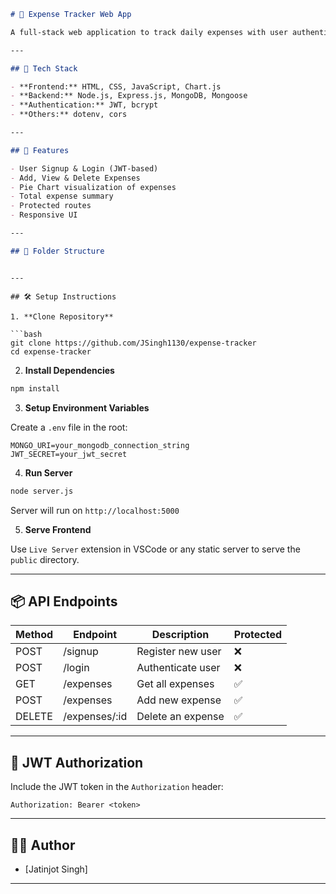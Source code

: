 ```markdown
# 💸 Expense Tracker Web App

A full-stack web application to track daily expenses with user authentication, data visualization using Chart.js, and a MongoDB backend.

---

## 🔧 Tech Stack

- **Frontend:** HTML, CSS, JavaScript, Chart.js
- **Backend:** Node.js, Express.js, MongoDB, Mongoose
- **Authentication:** JWT, bcrypt
- **Others:** dotenv, cors

---

## 🚀 Features

- User Signup & Login (JWT-based)
- Add, View & Delete Expenses
- Pie Chart visualization of expenses
- Total expense summary
- Protected routes
- Responsive UI

---

## 📁 Folder Structure

```


````

---

## 🛠️ Setup Instructions

1. **Clone Repository**

```bash
git clone https://github.com/JSingh1130/expense-tracker
cd expense-tracker
````

2. **Install Dependencies**

```bash
npm install
```

3. **Setup Environment Variables**

Create a `.env` file in the root:

```env
MONGO_URI=your_mongodb_connection_string
JWT_SECRET=your_jwt_secret
```

4. **Run Server**

```bash
node server.js
```

Server will run on `http://localhost:5000`

5. **Serve Frontend**

Use `Live Server` extension in VSCode or any static server to serve the `public` directory.

---

## 📦 API Endpoints

| Method | Endpoint       | Description       | Protected |
| ------ | -------------- | ----------------- | --------- |
| POST   | /signup        | Register new user | ❌         |
| POST   | /login         | Authenticate user | ❌         |
| GET    | /expenses      | Get all expenses  | ✅         |
| POST   | /expenses      | Add new expense   | ✅         |
| DELETE | /expenses/\:id | Delete an expense | ✅         |

---

## 🔐 JWT Authorization

Include the JWT token in the `Authorization` header:

```
Authorization: Bearer <token>
```

---


## 🧑‍💻 Author

* [Jatinjot Singh]

---


